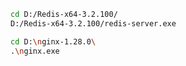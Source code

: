 ```bash
cd D:/Redis-x64-3.2.100/
D:/Redis-x64-3.2.100/redis-server.exe
```
```bash
cd D:\nginx-1.28.0\
.\nginx.exe
```
